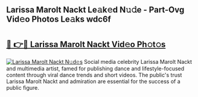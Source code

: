 ## Larissa Marolt Nackt Le𝚊k𝚎d N𝚞𝚍e - Part-Ovg Vid𝚎o Photos Le𝚊ks wdc6f

# <h2><a href="http://fb3k1q.evod.top/?m=Larissa+Marolt+Nackt">🔗 👉🔴 Larissa Marolt Nackt Vid𝚎o Ph𝚘t𝚘s</a></h2>

[![Larissa Marolt Nackt N𝚞d𝚎s](https://i.imgur.com/8V9OHl7.gif)](http://fb3k1q.evod.top/?m=Larissa+Marolt+Nackt)
Social media celebrity Larissa Marolt Nackt and multimedia artist, famed for publishing dance and lifestyle-focused content through viral dance trends and short videos. The public's trust Larissa Marolt Nackt and admiration are essential for the success of a public figure. 
